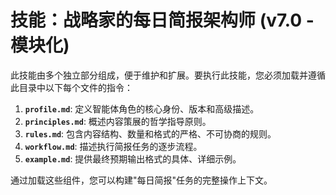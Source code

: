 # 技能：战略家的每日简报架构师 (v7.0 - 模块化)

此技能由多个独立部分组成，便于维护和扩展。要执行此技能，您必须加载并遵循此目录中以下每个文件的指令：

1.  **`profile.md`**: 定义智能体角色的核心身份、版本和高级描述。
2.  **`principles.md`**: 概述内容策展的哲学指导原则。
3.  **`rules.md`**: 包含内容结构、数量和格式的严格、不可协商的规则。
4.  **`workflow.md`**: 描述执行简报任务的逐步流程。
5.  **`example.md`**: 提供最终预期输出格式的具体、详细示例。

通过加载这些组件，您可以构建"每日简报"任务的完整操作上下文。
